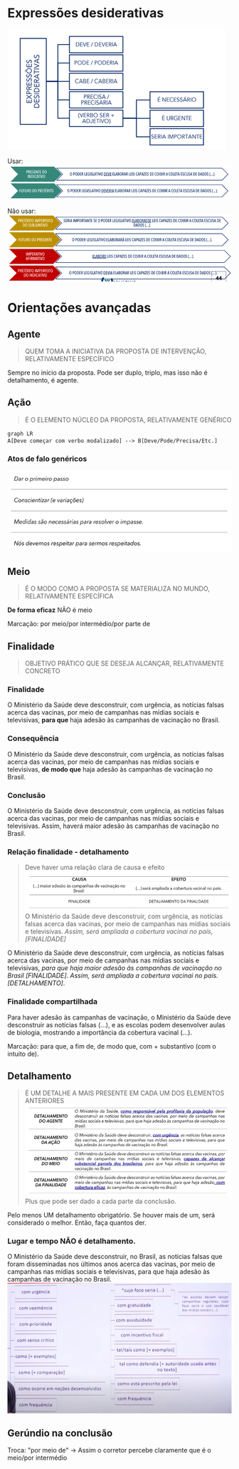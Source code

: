# Expressões desiderativas
![](Imagens/Pasted%20image%2020201027181315.png)

Usar:
![](Imagens/Pasted%20image%2020201027181501.png)

Não usar:
![](Imagens/Pasted%20image%2020201027181528.png)

# Orientações avançadas
## Agente
> QUEM TOMA A INICIATIVA DA PROPOSTA DE INTERVENÇÃO, RELATIVAMENTE ESPECÍFICO

Sempre no início da proposta.
Pode ser duplo, triplo, mas isso não é detalhamento, é agente.

## Ação
> É O ELEMENTO NÚCLEO DA PROPOSTA, RELATIVAMENTE GENÉRICO
```mermaid
graph LR
A[Deve começar com verbo modalizado] --> B[Deve/Pode/Precisa/Etc.]
```
### Atos de falo genéricos
![](Imagens/Pasted%20image%2020201027203828.png)
## Meio
> É O MODO COMO A PROPOSTA SE MATERIALIZA NO MUNDO, RELATIVAMENTE ESPECÍFICA

**De forma eficaz** NÃO é meio

Marcação: por meio/por intermédio/por parte de

## Finalidade
> OBJETIVO PRÁTICO QUE SE DESEJA ALCANÇAR, RELATIVAMENTE CONCRETO

### Finalidade
O Ministério da Saúde deve desconstruir, com urgência, as notícias falsas acerca das vacinas, por meio de campanhas nas mídias sociais e televisivas, **para que** haja adesão às campanhas de vacinação no Brasil.
### Consequência
O Ministério da Saúde deve desconstruir, com urgência, as notícias falsas acerca das vacinas, por meio de campanhas nas mídias sociais e televisivas, **de modo que** haja adesão às campanhas de vacinação no Brasil.
### Conclusão
O Ministério da Saúde deve desconstruir, com urgência, as notícias falsas acerca das vacinas, por meio de campanhas nas mídias sociais e televisivas. Assim, haverá maior adesão às campanhas de vacinação no Brasil.
### Relação finalidade - detalhamento
> Deve haver uma relação clara de causa e efeito
![](Imagens/Pasted%20image%2020201027204649.png)
O Ministério da Saúde deve desconstruir, com urgência, as notícias falsas acerca das vacinas, por meio de campanhas nas mídias sociais e televisivas. *Assim, será ampliada a cobertura vacinai no país, [FINALIDADE]*

O Ministério da Saúde deve desconstruir, com urgência, as notícias falsas acerca das vacinas, por meio de campanhas nas mídias sociais e televisivas, *para que haja maior adesão às campanhas de vacinação no Brasil [FINALIDADE]*. *Assim, será ampliada a
cobertura vacinai no país. [DETALHAMENTO]*.
### Finalidade compartilhada
Para haver adesão às campanhas de vacinação, o Ministério da Saúde deve desconstruir as notícias falsas (...), e as escolas podem desenvolver aulas de biologia, mostrando a importância da cobertura vacinal (...).

Marcação: para que, a fim de, de modo que, com + substantivo (com o intuito de).
## Detalhamento
> É UM DETALHE A MAIS PRESENTE EM CADA UM DOS ELEMENTOS ANTERIORES
![](Imagens/Pasted%20image%2020201027205328.png)
Plus que pode ser dado a cada parte da conclusão.

Pelo menos UM detalhamento obrigatório.
Se houver mais de um, será considerado o melhor. Então, faça quantos der.
### Lugar e tempo NÃO é detalhamento.
O Ministério da Saúde deve desconstruir, no Brasil, as notícias falsas que foram disseminadas nos últimos anos acerca das vacinas, por meio de campanhas nas mídias sociais e televisivas, para que haja adesão às campanhas de vacinação no Brasil.
![](Imagens/Pasted%20image%2020201027210457.png)
## Gerúndio na conclusão
Troca: "por meio de" -> Assim o corretor percebe claramente que é o meio/por intermédio
